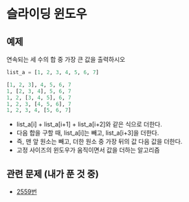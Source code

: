 # 슬라이딩 윈도우
## 예제
연속되는 세 수의 합 중 가장 큰 값을 출력하시오
```python
list_a = [1, 2, 3, 4, 5, 6, 7]    

[1, 2, 3], 4, 5, 6, 7
1, [2, 3, 4], 5, 6, 7
1, 2, [3, 4, 5], 6, 7
1, 2, 3, [4, 5, 6], 7
1, 2, 3, 4, [5, 6, 7]
```

* list_a[i] + list_a[i+1] + list_a[i+2]와 같은 식으로 더한다.
* 다음 합을 구할 때, list_a[i]는 빼고, list_a[i+3]을 더한다.
* 즉, 맨 앞 원소는 빼고, 더한 원소 중 가장 뒤의 값 다음 값을 더한다.
* 고정 사이즈의 윈도우가 움직이면서 값을 더하는 알고리즘

## 관련 문제 (내가 푼 것 중)
* [2559번](https://github.com/JAEYEONsss/TIL/blob/main/Silver/2559.py)
